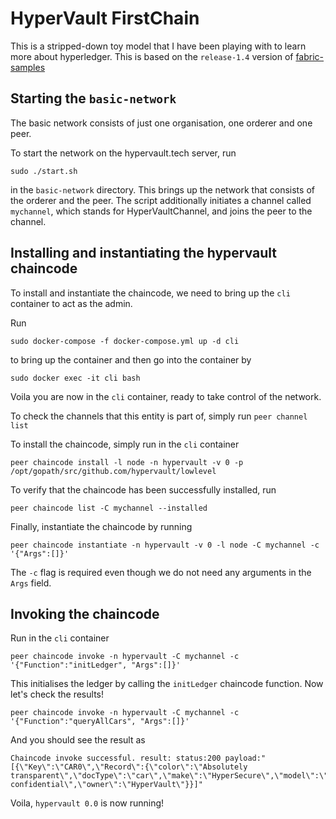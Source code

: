 # HyperVault FirstChain

This is a stripped-down toy model that I have been playing with to learn more about hyperledger. This is based on the `release-1.4` version of [fabric-samples](https://github.com/hyperledger/fabric-samples/releases/tag/v1.4.0-rc1)

## Starting the `basic-network`

The basic network consists of just one organisation, one orderer and one peer. 

To start the network on the hypervault.tech server, run 

```sudo ./start.sh```

 in the `basic-network` directory. This brings up the network that consists of the orderer and the peer. The script additionally initiates a channel called `mychannel`, which stands for HyperVaultChannel, and joins the peer to the channel. 

## Installing and instantiating the hypervault chaincode

To install and instantiate the chaincode, we need to bring up the `cli` container to act as the admin. 

Run 

```sudo docker-compose -f docker-compose.yml up -d cli``` 

to bring up the container and then go into the container by 

```sudo docker exec -it cli bash``` 

Voila you are now in the `cli` container, ready to take control of the network. 

To check the channels that this entity is part of, simply run `peer channel list`

To install the chaincode, simply run in the `cli` container

```peer chaincode install -l node -n hypervault -v 0 -p /opt/gopath/src/github.com/hypervault/lowlevel```

To verify that the chaincode has been successfully installed, run 

```peer chaincode list -C mychannel --installed```

Finally, instantiate the chaincode by running 

```peer chaincode instantiate -n hypervault -v 0 -l node -C mychannel -c '{"Args":[]}'```

The `-c` flag is required even though we do not need any arguments in the `Args` field. 

## Invoking the chaincode

Run in the `cli` container

```
peer chaincode invoke -n hypervault -C mychannel -c '{"Function":"initLedger", "Args":[]}'
```

This initialises the ledger by calling the `initLedger` chaincode function. Now let's check the results!

```
peer chaincode invoke -n hypervault -C mychannel -c '{"Function":"queryAllCars", "Args":[]}'
```

And you should see the result as 

```
Chaincode invoke successful. result: status:200 payload:"[{\"Key\":\"CAR0\",\"Record\":{\"color\":\"Absolutely transparent\",\"docType\":\"car\",\"make\":\"HyperSecure\",\"model\":\"Super confidential\",\"owner\":\"HyperVault\"}}]"
```

Voila, `hypervault 0.0` is now running!
